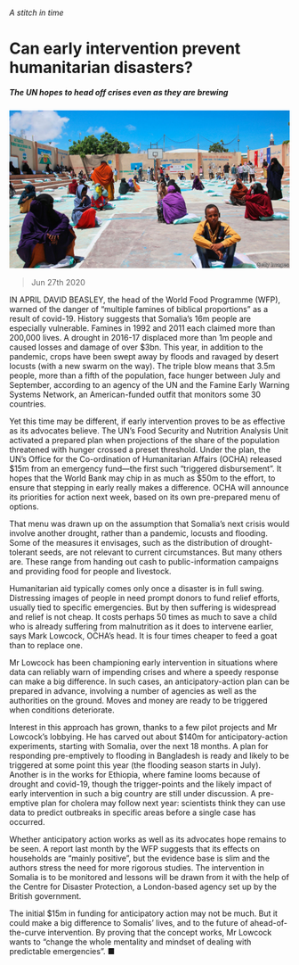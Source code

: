 ###### A stitch in time

# Can early intervention prevent humanitarian disasters? 

##### The UN hopes to head off crises even as they are brewing 

![image](images/20200627_MAP007_0.jpg) 

> Jun 27th 2020 

IN APRIL DAVID BEASLEY, the head of the World Food Programme (WFP), warned of the danger of “multiple famines of biblical proportions” as a result of covid-19. History suggests that Somalia’s 16m people are especially vulnerable. Famines in 1992 and 2011 each claimed more than 200,000 lives. A drought in 2016-17 displaced more than 1m people and caused losses and damage of over $3bn. This year, in addition to the pandemic, crops have been swept away by floods and ravaged by desert locusts (with a new swarm on the way). The triple blow means that 3.5m people, more than a fifth of the population, face hunger between July and September, according to an agency of the UN and the Famine Early Warning Systems Network, an American-funded outfit that monitors some 30 countries.

Yet this time may be different, if early intervention proves to be as effective as its advocates believe. The UN’s Food Security and Nutrition Analysis Unit activated a prepared plan when projections of the share of the population threatened with hunger crossed a preset threshold. Under the plan, the UN’s Office for the Co-ordination of Humanitarian Affairs (OCHA) released $15m from an emergency fund—the first such “triggered disbursement”. It hopes that the World Bank may chip in as much as $50m to the effort, to ensure that stepping in early really makes a difference. OCHA will announce its priorities for action next week, based on its own pre-prepared menu of options.


That menu was drawn up on the assumption that Somalia’s next crisis would involve another drought, rather than a pandemic, locusts and flooding. Some of the measures it envisages, such as the distribution of drought-tolerant seeds, are not relevant to current circumstances. But many others are. These range from handing out cash to public-information campaigns and providing food for people and livestock.

Humanitarian aid typically comes only once a disaster is in full swing. Distressing images of people in need prompt donors to fund relief efforts, usually tied to specific emergencies. But by then suffering is widespread and relief is not cheap. It costs perhaps 50 times as much to save a child who is already suffering from malnutrition as it does to intervene earlier, says Mark Lowcock, OCHA’s head. It is four times cheaper to feed a goat than to replace one.

Mr Lowcock has been championing early intervention in situations where data can reliably warn of impending crises and where a speedy response can make a big difference. In such cases, an anticipatory-action plan can be prepared in advance, involving a number of agencies as well as the authorities on the ground. Moves and money are ready to be triggered when conditions deteriorate.

Interest in this approach has grown, thanks to a few pilot projects and Mr Lowcock’s lobbying. He has carved out about $140m for anticipatory-action experiments, starting with Somalia, over the next 18 months. A plan for responding pre-emptively to flooding in Bangladesh is ready and likely to be triggered at some point this year (the flooding season starts in July). Another is in the works for Ethiopia, where famine looms because of drought and covid-19, though the trigger-points and the likely impact of early intervention in such a big country are still under discussion. A pre-emptive plan for cholera may follow next year: scientists think they can use data to predict outbreaks in specific areas before a single case has occurred.

Whether anticipatory action works as well as its advocates hope remains to be seen. A report last month by the WFP suggests that its effects on households are “mainly positive”, but the evidence base is slim and the authors stress the need for more rigorous studies. The intervention in Somalia is to be monitored and lessons will be drawn from it with the help of the Centre for Disaster Protection, a London-based agency set up by the British government.

The initial $15m in funding for anticipatory action may not be much. But it could make a big difference to Somalis’ lives, and to the future of ahead-of-the-curve intervention. By proving that the concept works, Mr Lowcock wants to “change the whole mentality and mindset of dealing with predictable emergencies”. ■


